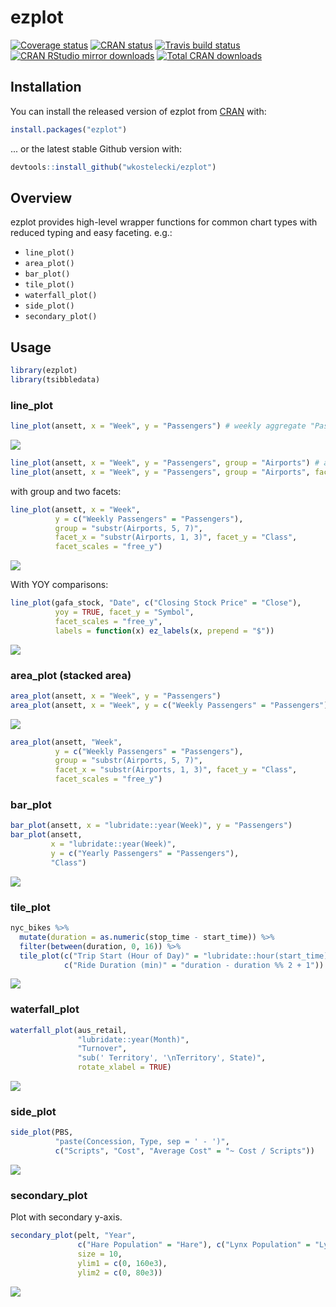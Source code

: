 # ezplot

<!-- badges: start -->
[![Coverage status](https://codecov.io/gh/wkostelecki/ezplot/branch/master/graph/badge.svg)](https://codecov.io/github/wkostelecki/ezplot?branch=master)
[![CRAN status](https://www.r-pkg.org/badges/version/ezplot)](https://cran.r-project.org/package=ezplot)
[![Travis build status](https://travis-ci.org/wkostelecki/ezplot.svg?branch=master)](https://travis-ci.org/wkostelecki/ezplot)
[![CRAN RStudio mirror downloads](http://cranlogs.r-pkg.org/badges/ezplot)](http://www.r-pkg.org/pkg/ezplot)
[![Total CRAN downloads](http://cranlogs.r-pkg.org/badges/grand-total/ezplot)](http://www.r-pkg.org/pkg/ezplot)
<!-- badges: end -->

## Installation

You can install the released version of ezplot from [CRAN](https://CRAN.R-project.org) with:

``` r
install.packages("ezplot")
```

... or the latest stable Github version with: 

``` r
devtools::install_github("wkostelecki/ezplot")
```

## Overview

ezplot provides high-level wrapper functions for common chart types with reduced typing and easy faceting. e.g.:
- `line_plot()`
- `area_plot()`
- `bar_plot()`
- `tile_plot()`
- `waterfall_plot()`
- `side_plot()`
- `secondary_plot()`

## Usage
``` r
library(ezplot)
library(tsibbledata)
```
### line_plot
``` r
line_plot(ansett, x = "Week", y = "Passengers") # weekly aggregate "Passengers"
```
![](man/figures/README-line_plot_1.png)<!-- -->
``` r
line_plot(ansett, x = "Week", y = "Passengers", group = "Airports") # adds "Airports" grouping
line_plot(ansett, x = "Week", y = "Passengers", group = "Airports", facet_x = "Class") # facet by "Class"
```

with group and two facets:
``` r
line_plot(ansett, x = "Week",
          y = c("Weekly Passengers" = "Passengers"),
          group = "substr(Airports, 5, 7)",
          facet_x = "substr(Airports, 1, 3)", facet_y = "Class",
          facet_scales = "free_y")
```
![](man/figures/README-line_plot_2.png)<!-- -->

With YOY comparisons:
``` r
line_plot(gafa_stock, "Date", c("Closing Stock Price" = "Close"),
          yoy = TRUE, facet_y = "Symbol",
          facet_scales = "free_y",
          labels = function(x) ez_labels(x, prepend = "$"))
```
![](man/figures/README-line_plot_3.png)<!-- -->

### area_plot (stacked area)
``` r
area_plot(ansett, x = "Week", y = "Passengers")
area_plot(ansett, x = "Week", y = c("Weekly Passengers" = "Passengers"), "Class")
```
![](man/figures/README-area_plot.png)<!-- -->

``` r
area_plot(ansett, "Week",
          y = c("Weekly Passengers" = "Passengers"),
          group = "substr(Airports, 5, 7)",
          facet_x = "substr(Airports, 1, 3)", facet_y = "Class",
          facet_scales = "free_y")
```

### bar_plot
``` r
bar_plot(ansett, x = "lubridate::year(Week)", y = "Passengers")
bar_plot(ansett, 
         x = "lubridate::year(Week)",
         y = c("Yearly Passengers" = "Passengers"),
         "Class")

```
![](man/figures/README-bar_plot.png)<!-- -->

### tile_plot
``` r
nyc_bikes %>%
  mutate(duration = as.numeric(stop_time - start_time)) %>%
  filter(between(duration, 0, 16)) %>%
  tile_plot(c("Trip Start (Hour of Day)" = "lubridate::hour(start_time) + 0.5"),
            c("Ride Duration (min)" = "duration - duration %% 2 + 1"))
```
![](man/figures/README-tile_plot.png)<!-- -->


### waterfall_plot
```r
waterfall_plot(aus_retail,
               "lubridate::year(Month)",
               "Turnover", 
               "sub(' Territory', '\nTerritory', State)", 
               rotate_xlabel = TRUE)
```
![](man/figures/README-waterfall_plot.png)<!-- -->

### side_plot
```r
side_plot(PBS, 
          "paste(Concession, Type, sep = ' - ')", 
          c("Scripts", "Cost", "Average Cost" = "~ Cost / Scripts"))
```
![](man/figures/README-side_plot.png)<!-- -->

### secondary_plot
Plot with secondary y-axis.
```r
secondary_plot(pelt, "Year",
               c("Hare Population" = "Hare"), c("Lynx Population" = "Lynx"),
               size = 10,
               ylim1 = c(0, 160e3),
               ylim2 = c(0, 80e3))
```
![](man/figures/README-secondary_plot.png)<!-- -->

